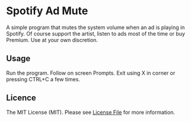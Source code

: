 # Spotify Ad Mute
A simple program that mutes the system volume when an ad is playing in Spotify.
Of course support the artist, listen to ads most of the time or buy Premium.
Use at your own discretion.

## Usage
Run the program. Follow on screen Prompts. Exit using X in corner or pressing
CTRL+C a few times.

## Licence
The MIT License (MIT). Please see [License File](LICENSE.md) for more information.